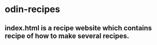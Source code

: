 # odin-recipes

## index.html is a recipe website which contains recipe of how to make several recipes.
